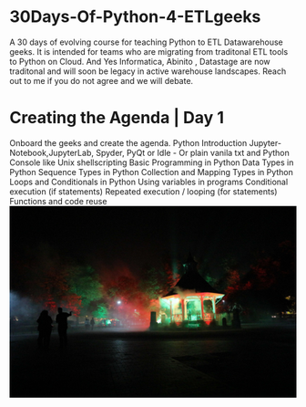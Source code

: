 # 30Days-Of-Python-4-ETLgeeks
A 30 days of evolving course for teaching Python to ETL Datawarehouse geeks.
It is intended for teams who are migrating from traditonal ETL tools to Python on Cloud.
And Yes Informatica, Abinito , Datastage are now traditonal and will soon be legacy in active warehouse landscapes.
Reach out to me if you do not agree and we will debate.

# Creating the Agenda | Day 1
Onboard the geeks and create the agenda.
Python Introduction
Jupyter-Notebook,JupyterLab, Spyder, PyQt or Idle - Or plain vanila txt and Python Console like Unix shellscripting
Basic Programming in Python
Data Types in Python
Sequence Types in Python
Collection and Mapping Types in Python
Loops and Conditionals in Python
  Using variables in programs
  Conditional execution (if statements)
  Repeated execution / looping (for statements)
Functions and code reuse
![Screenshot](IMG_2253_.jpg)
